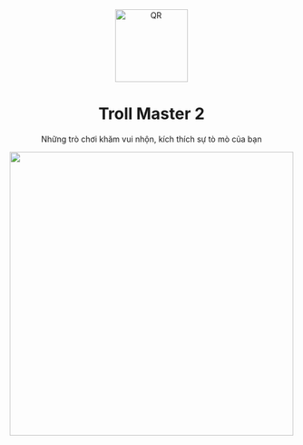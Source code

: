 <div align="center">
  <img src="https://user-images.githubusercontent.com/87349335/146358904-432ceef0-0a41-4ec2-992e-d0848921f60f.png" width="128" alt="QR" />
   <h1>Troll Master 2</h1>
   <p>Những trò chơi khăm vui nhộn, kích thích sự tò mò của bạn</p>
   <img src="https://user-images.githubusercontent.com/87349335/146783714-50df3a4d-a904-4cbe-983b-d34d5adff9ae.png" height="500"/>
</div>